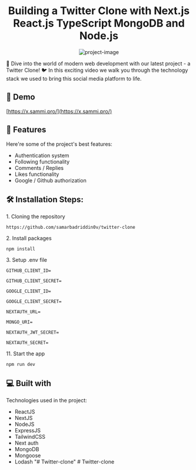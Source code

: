 <h1 align="center" id="title">Building a Twitter Clone with Next.js React.js TypeScript MongoDB and Node.js</h1>

<p align="center"><img src="https://media.graphassets.com/5n5X81rASgiMbk1w8woh" alt="project-image"></p>

<p id="description">🚀 Dive into the world of modern web development with our latest project - a Twitter Clone! 🐦 In this exciting video we walk you through the technology stack we used to bring this social media platform to life.</p>

<h2>🚀 Demo</h2>

[https://x.sammi.pro/](https://x.sammi.pro/)

  
  
<h2>🧐 Features</h2>

Here're some of the project's best features:

*   Authentication system
*   Following functionality
*   Comments / Replies
*   Likes functionality
*   Google / Github authorization

<h2>🛠️ Installation Steps:</h2>

<p>1. Cloning the repository</p>

```
https://github.com/samarbadriddin0v/twitter-clone
```

<p>2. Install packages</p>

```
npm install
```

<p>3. Setup .env file</p>

```
GITHUB_CLIENT_ID=
```

```
GITHUB_CLIENT_SECRET=
```

```
GOOGLE_CLIENT_ID=
```

```
GOOGLE_CLIENT_SECRET=
```

```
NEXTAUTH_URL=
```

```
MONGO_URI=
```

```
NEXTAUTH_JWT_SECRET=
```

```
NEXTAUTH_SECRET=
```

<p>11. Start the app</p>

```
npm run dev
```

  
  
<h2>💻 Built with</h2>

Technologies used in the project:

*   ReactJS
*   NextJS
*   NodeJS
*   ExpressJS
*   TailwindCSS
*   Next auth
*   MongoDB
*   Mongoose
*   Lodash
"# Twitter-clone" 
#   T w i t t e r - c l o n e  
 